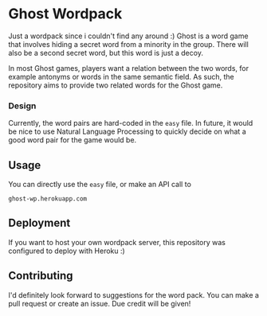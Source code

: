 # Ghost Wordpack
Just a wordpack since i couldn't find any around :) Ghost is a word game that involves hiding a secret word from a minority in the group. There will also be a second secret word, but this word is just a decoy.

In most Ghost games, players want a relation between the two words, for example antonyms or words in the same semantic field. As such, the repository aims to provide two related words for the Ghost game.

### Design

Currently, the word pairs are hard-coded in the `easy` file. In future, it would be nice to use Natural Language Processing to quickly decide on what a good word pair for the game would be.

## Usage

You can directly use the `easy` file, or make an API call to 

`ghost-wp.herokuapp.com`

## Deployment

If you want to host your own wordpack server, this repository was configured to deploy with Heroku :)

## Contributing

I'd definitely look forward to suggestions for the word pack. You can make a pull request or create an issue. Due credit will be given!
